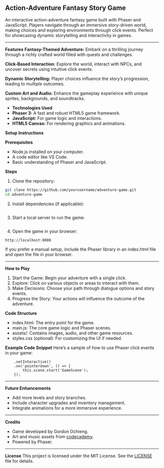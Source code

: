 ## **Action-Adventure Fantasy Story Game**
An interactive action-adventure fantasy game built with Phaser and JavaScript. Players navigate through an immersive story-driven world, making choices and exploring environments through click events. Perfect for showcasing dynamic storytelling and interactivity in games.

---

**Features**
**Fantasy-Themed Adventure:** Embark on a thrilling journey through a richly crafted world filled with quests and challenges.

**Click-Based Interaction:** Explore the world, interact with NPCs, and uncover secrets using intuitive click events.

**Dynamic Storytelling:** Player choices influence the story’s progression, leading to multiple outcomes.

**Custom Art and Audio:** Enhance the gameplay experience with unique sprites, backgrounds, and soundtracks.

- **Technologies Used**
- **Phaser 3:** A fast and robust HTML5 game framework.
- **JavaScript:** For game logic and interactions.
- **HTML5 Canvas:** For rendering graphics and animations.

**Setup Instructions**

**Prerequisites**
- Node.js installed on your computer.
- A code editor like VS Code.
- Basic understanding of Phaser and JavaScript.

**Steps**
1. Clone the repository:

```bash 
git clone https://github.com/yourusername/adventure-game.git
cd adventure-game
```
2. Install dependencies (if applicable):

```npm install
```

3. Start a local server to run the game:

```npm start
```
4. Open the game in your browser:
```
http://localhost:8080
```
If you prefer a manual setup, include the Phaser library in an index.html file and open the file in your browser.

---

**How to Play**
1. Start the Game: Begin your adventure with a single click.
2. Explore: Click on various objects or areas to interact with them.
3. Make Decisions: Choose your path through dialogue options and story events.
4. Progress the Story: Your actions will influence the outcome of the adventure.

**Code Structure**
- index.html: The entry point for the game.
- main.js: The core game logic and Phaser scenes.
- assets/: Contains images, audio, and other game resources.
- styles.css (optional): For customizing the UI if needed.

**Example Code Snippet**
Here’s a sample of how to use Phaser click events in your game:

```this.add.text(100, 100, 'Click here to start your journey!', { fontSize: '20px', fill: '#ffffff' })  
    .setInteractive()  
    .on('pointerdown', () => {  
        this.scene.start('GameScene');  
    });

```
---
**Future Enhancements**
- Add more levels and story branches.
- Include character upgrades and inventory management.
- Integrate animations for a more immersive experience.

---

**Credits**
- Game developed by Gordon Ochieng.
- Art and music assets from [codecademy](codecademy).
- Powered by Phaser.

--- 

**License**
This project is licensed under the MIT License. See the [LICENSE](LICENSE) file for details.

